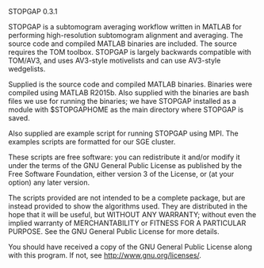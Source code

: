 STOPGAP 0.3.1 

STOPGAP is a subtomogram averaging workflow written in MATLAB for performing high-resolution subtomogram alignment and averaging. The source code and compiled MATLAB binaries are included. The source requires the TOM toolbox. STOPGAP is largely backwards compatible with TOM/AV3, and uses AV3-style motivelists and can use AV3-style wedgelists.

Supplied is the source code and compiled MATLAB binaries. Binaries were compiled using MATLAB R2015b. Also supplied with the binaries are bash files we use for running the binaries; we have STOPGAP installed as a module with $STOPGAPHOME as the main directory where STOPGAP is saved. 

Also supplied are example script for running STOPGAP using MPI. The examples scripts are formatted for our SGE cluster.










These scripts are free software: you can redistribute it and/or modify it under the terms of the GNU
General Public License as published by the Free Software Foundation, either version 3 of the 
License, or (at your option) any later version.

The scripts provided are not intended to be a complete package, but are instead provided to show the 
algorithms used. They are distributed in the hope that it will be useful, but WITHOUT ANY WARRANTY; 
without even the implied warranty of MERCHANTABILITY or FITNESS FOR A PARTICULAR PURPOSE. See the 
GNU General Public License for more details. 

You should have received a copy of the GNU General Public License along with this program.  If not, 
see <http://www.gnu.org/licenses/>.


